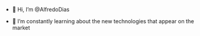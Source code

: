 - 👋 Hi, I’m @AlfredoDias
<!---- 👀 I’m interested in ...--->
- 🌱 I’m constantly learning about the new technologies that appear on the market

<!---
- 💞️ I’m looking to collaborate on ...
- 📫 How to reach me ...


AlfredoDias/AlfredoDias is a ✨ special ✨ repository because its `README.md` (this file) appears on your GitHub profile.
You can click the Preview link to take a look at your changes.
--->
